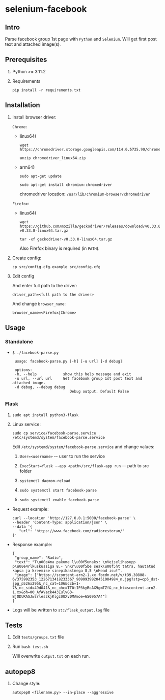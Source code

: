 # selenium-facebook

## Intro

Parse facebook group 1st page with `Python` and `Selenium`. Will get first post text and attached image(s).

## Prerequisites 

1. Python >= 3.11.2

1. Requirements

       pip install -r requirements.txt

## Installation

1. Install browser driver:

    `Chrome`:

    * linux64)


          wget https://chromedriver.storage.googleapis.com/114.0.5735.90/chromedriver_linux64.zip

          unzip chromedriver_linux64.zip 

    * arm64)
        
          sudo apt-get update

          sudo apt-get install chromium-chromedriver
        
        chromedriver location: `/usr/lib/chromium-browser/chromedriver`

    `Firefox`:

    * linux64)

          wget https://github.com/mozilla/geckodriver/releases/download/v0.33.0/geckodriver-v0.33.0-linux64.tar.gz

          tar -xf geckodriver-v0.33.0-linux64.tar.gz
        
       Also Firefox binary is required (in `PATH`).

1. Create config:

       cp src/config.cfg.example src/config.cfg

1. Edit config
    
    And enter full path to the driver:

       driver_path=<full path to the driver>
    
    And change `browser_name`:
        
       browser_name=<Firefox|Chrome>

## Usage

### Standalone

* `$ ./facebook-parse.py`

       usage: facebook-parse.py [-h] [-u url] [-d debug]

       options:
       -h, --help            show this help message and exit
       -u url, --url url     Get facebook group 1st post text and attached image.
       -d debug, --debug debug
                                Debug output. Default False

### Flask

1. `sudo apt install python3-flask`

1. Linux service:

       sudo cp service/facebook-parse.service /etc/systemd/system/facebook-parse.service
    
    Edit `/etc/systemd/system/facebook-parse.service` and change values:

    1. `User=<username>` -- user to run the service

    1. `ExecStart=flask --app <path>/src/flask-app run` -- path to src folder

    1. `systemctl daemon-reload`

    1. `sudo systemctl start facebook-parse`

    1. `sudo systemctl enable facebook-parse`

* Request example:
    
      curl --location 'http://127.0.0.1:5000/facebook-parse' \
      --header 'Content-Type: application/json' \
      --data '{
         "url": "https://www.facebook.com/radiorestoran/"
      }'

* Response example:

      {
       "group_name": "Radio", 
       "text": "T\u00e4na pakume l\u00f5unaks: \nVeiselihasupp p\u00e4rlkuskussiga 8.- \nKr\u00f5be seak\u00f5ht tatra, hautatud kapsa ja kreemise sinepikastmega 8,5 \nHead isu!", 
       "image": ["https://scontent-arn2-1.xx.fbcdn.net/v/t39.30808-6/375992353_1226713418233367_9090939920451904984_n.jpg?stp=cp6_dst-jpg_p526x296&_nc_cat=106&ccb=1-7&_nc_sid=49d041&_nc_ohc=TT0tIP3kyRcAX9gmTZf&_nc_ht=scontent-arn2-1.xx&oh=00_AfAVack443EulvG3-BjODURASJwzrleszkjKlgz0UXv0MA&oe=650957A4"]
      }

* Logs will be written to `stc/flask_output.log` file

## Tests

1. Edit `tests/groups.txt` file

1. Run `bash test.sh`
    
    Will overwrite `output.txt` on each run. 

## autopep8

1. Change style:

       autopep8 <filename.py> --in-place --aggressive
